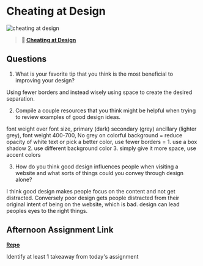 # Cheating at Design

![cheating at design](https://bcw.blob.core.windows.net/public/img/courses/5247609446691139)

> **📖 [Cheating at Design](https://codeworksacademy.com/fs-student-guide/resources/wk1/04-Cheating-at-Design)**

## Questions

1. What is your favorite tip that you think is the most beneficial to improving your design?

Using fewer borders and instead wisely using space to create the desired separation.

2. Compile a couple resources that you think might be helpful when trying to review examples of good design ideas.

font weight over font size, primary (dark) secondary (grey) ancillary (lighter grey), font weight 400-700, No grey on colorful background = reduce opacity of white text or pick a better color, use fewer borders = 1. use a box shadow 2. use different background color 3. simply give it more space, use accent colors

3. How do you think good design influences people when visiting a website and what sorts of things could you convey through design alone?

I think good design makes people focus on the content and not get distracted. Conversely poor design gets people distracted from their original intent of being on the website, which is bad. design can lead peoples eyes to the right things.

## Afternoon Assignment Link

**[Repo](https://github.com/Curtis-Pollard-II/<ASSIGNMENT_REPO>)**

Identify at least 1 takeaway from today's assignment
